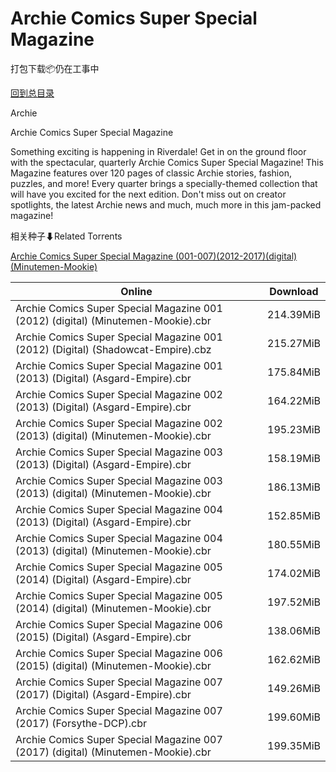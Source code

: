# Archie Comics Super Special Magazine

打包下载📦仍在工事中

[回到总目录](/Catalogs.md)

Archie

Archie Comics Super Special Magazine

Something exciting is happening in Riverdale! Get in on the ground floor with the spectacular, quarterly Archie Comics Super Special Magazine! This Magazine features over 120 pages of classic Archie stories, fashion, puzzles, and more! Every quarter brings a specially-themed collection that will have you excited for the next edition. Don't miss out on creator spotlights, the latest Archie news and much, much more in this jam-packed magazine!





相关种子⬇Related Torrents

[Archie Comics Super Special Magazine (001-007)(2012-2017)(digital)(Minutemen-Mookie)](https://github.com/alicewish/markdown/blob/master/torrent/Archie-Comics-Super-Special-Magazine--001-007--2012-2017--digital--Minutemen-Mookie.md)

Online | Download
--- | ---
Archie Comics Super Special Magazine 001 (2012) (digital) (Minutemen-Mookie).cbr | 214.39MiB
Archie Comics Super Special Magazine 001 (2012) (Digital) (Shadowcat-Empire).cbz | 215.27MiB
Archie Comics Super Special Magazine 001 (2013) (Digital) (Asgard-Empire).cbr | 175.84MiB
Archie Comics Super Special Magazine 002 (2013) (Digital) (Asgard-Empire).cbr | 164.22MiB
Archie Comics Super Special Magazine 002 (2013) (digital) (Minutemen-Mookie).cbr | 195.23MiB
Archie Comics Super Special Magazine 003 (2013) (Digital) (Asgard-Empire).cbr | 158.19MiB
Archie Comics Super Special Magazine 003 (2013) (digital) (Minutemen-Mookie).cbr | 186.13MiB
Archie Comics Super Special Magazine 004 (2013) (Digital) (Asgard-Empire).cbr | 152.85MiB
Archie Comics Super Special Magazine 004 (2013) (digital) (Minutemen-Mookie).cbr | 180.55MiB
Archie Comics Super Special Magazine 005 (2014) (Digital) (Asgard-Empire).cbr | 174.02MiB
Archie Comics Super Special Magazine 005 (2014) (digital) (Minutemen-Mookie).cbr | 197.52MiB
Archie Comics Super Special Magazine 006 (2015) (Digital) (Asgard-Empire).cbr | 138.06MiB
Archie Comics Super Special Magazine 006 (2015) (digital) (Minutemen-Mookie).cbr | 162.62MiB
Archie Comics Super Special Magazine 007 (2017) (Digital) (Asgard-Empire).cbr | 149.26MiB
Archie Comics Super Special Magazine 007 (2017) (Forsythe-DCP).cbr | 199.60MiB
Archie Comics Super Special Magazine 007 (2017) (digital) (Minutemen-Mookie).cbr | 199.35MiB